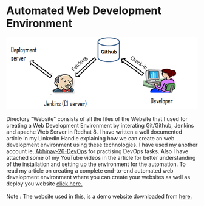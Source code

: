 # Automated Web Development Environment

![](images/Jenkins-Github-Server.png)

Directory "Website" consists of all the files of the Website that I used for creating a Web Development Environment by interating Git/Github, Jenkins and apache Web Server in Redhat 8. I have written a well documented article in my LinkedIn Handle explaining how we can create an web development environment using these technologies. I have used my another account ie, <a href="https://github.com/Abhinav-26-DevOps">Abhinav-26-DevOps</a> for practising DevOps tasks. Also I have attached some of my YouTube videos in the article for better understanding of the installation and setting up the environment for the automation. To read my article on creating a complete end-to-end automated web development environment where you can create your websites as well as deploy you website <a href="https://www.linkedin.com/pulse/how-create-web-development-environment-integrating-gitgithub-dubey/?trackingId=Oac6FTCIQa2K09op%2FJMLvg%3D%3D">click here.</a>
<br><br>
Note : The website used in this, is a demo website downloaded from <a href="https://trendytheme.net/best-free-html-resume-templates-to-download/">here.</a>
